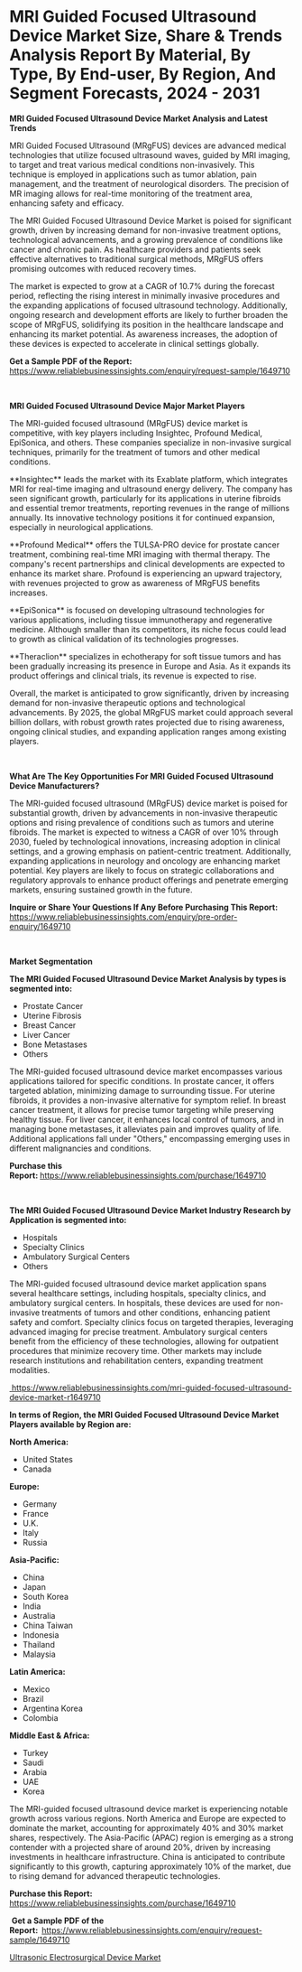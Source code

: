 <p><h1>MRI Guided Focused Ultrasound Device Market Size, Share & Trends Analysis Report By Material, By Type, By End-user, By Region, And Segment Forecasts, 2024 - 2031</h1></p><p><strong>MRI Guided Focused Ultrasound Device Market Analysis and Latest Trends</strong></p>
<p><p>MRI Guided Focused Ultrasound (MRgFUS) devices are advanced medical technologies that utilize focused ultrasound waves, guided by MRI imaging, to target and treat various medical conditions non-invasively. This technique is employed in applications such as tumor ablation, pain management, and the treatment of neurological disorders. The precision of MR imaging allows for real-time monitoring of the treatment area, enhancing safety and efficacy.</p><p>The MRI Guided Focused Ultrasound Device Market is poised for significant growth, driven by increasing demand for non-invasive treatment options, technological advancements, and a growing prevalence of conditions like cancer and chronic pain. As healthcare providers and patients seek effective alternatives to traditional surgical methods, MRgFUS offers promising outcomes with reduced recovery times.</p><p>The market is expected to grow at a CAGR of 10.7% during the forecast period, reflecting the rising interest in minimally invasive procedures and the expanding applications of focused ultrasound technology. Additionally, ongoing research and development efforts are likely to further broaden the scope of MRgFUS, solidifying its position in the healthcare landscape and enhancing its market potential. As awareness increases, the adoption of these devices is expected to accelerate in clinical settings globally.</p></p>
<p><strong>Get a Sample PDF of the Report:&nbsp;</strong> <a href="https://www.reliablebusinessinsights.com/enquiry/request-sample/1649710?utm_campaign=1121&utm_medium=2&utm_source=Github&utm_content=ia&utm_term=29122024&utm_id=mri-guided-focused-ultrasound-device">https://www.reliablebusinessinsights.com/enquiry/request-sample/1649710</a></p>
<p>&nbsp;</p>
<p><strong>MRI Guided Focused Ultrasound Device Major Market Players</strong></p>
<p><p>The MRI-guided focused ultrasound (MRgFUS) device market is competitive, with key players including Insightec, Profound Medical, EpiSonica, and others. These companies specialize in non-invasive surgical techniques, primarily for the treatment of tumors and other medical conditions.</p><p>**Insightec** leads the market with its Exablate platform, which integrates MRI for real-time imaging and ultrasound energy delivery. The company has seen significant growth, particularly for its applications in uterine fibroids and essential tremor treatments, reporting revenues in the range of millions annually. Its innovative technology positions it for continued expansion, especially in neurological applications.</p><p>**Profound Medical** offers the TULSA-PRO device for prostate cancer treatment, combining real-time MRI imaging with thermal therapy. The company's recent partnerships and clinical developments are expected to enhance its market share. Profound is experiencing an upward trajectory, with revenues projected to grow as awareness of MRgFUS benefits increases.</p><p>**EpiSonica** is focused on developing ultrasound technologies for various applications, including tissue immunotherapy and regenerative medicine. Although smaller than its competitors, its niche focus could lead to growth as clinical validation of its technologies progresses.</p><p>**Theraclion** specializes in echotherapy for soft tissue tumors and has been gradually increasing its presence in Europe and Asia. As it expands its product offerings and clinical trials, its revenue is expected to rise.</p><p>Overall, the market is anticipated to grow significantly, driven by increasing demand for non-invasive therapeutic options and technological advancements. By 2025, the global MRgFUS market could approach several billion dollars, with robust growth rates projected due to rising awareness, ongoing clinical studies, and expanding application ranges among existing players.</p></p>
<p>&nbsp;</p>
<p><strong>What Are The Key Opportunities For MRI Guided Focused Ultrasound Device Manufacturers?</strong></p>
<p><p>The MRI-guided focused ultrasound (MRgFUS) device market is poised for substantial growth, driven by advancements in non-invasive therapeutic options and rising prevalence of conditions such as tumors and uterine fibroids. The market is expected to witness a CAGR of over 10% through 2030, fueled by technological innovations, increasing adoption in clinical settings, and a growing emphasis on patient-centric treatment. Additionally, expanding applications in neurology and oncology are enhancing market potential. Key players are likely to focus on strategic collaborations and regulatory approvals to enhance product offerings and penetrate emerging markets, ensuring sustained growth in the future.</p></p>
<p><strong>Inquire or Share Your Questions If Any Before Purchasing This Report:</strong> <a href="https://www.reliablebusinessinsights.com/enquiry/pre-order-enquiry/1649710?utm_campaign=1121&utm_medium=2&utm_source=Github&utm_content=ia&utm_term=29122024&utm_id=mri-guided-focused-ultrasound-device">https://www.reliablebusinessinsights.com/enquiry/pre-order-enquiry/1649710</a></p>
<p>&nbsp;</p>
<p><strong>Market Segmentation</strong></p>
<p><strong>The MRI Guided Focused Ultrasound Device Market Analysis by types is segmented into:</strong></p>
<p><ul><li>Prostate Cancer</li><li>Uterine Fibrosis</li><li>Breast Cancer</li><li>Liver Cancer</li><li>Bone Metastases</li><li>Others</li></ul></p>
<p><p>The MRI-guided focused ultrasound device market encompasses various applications tailored for specific conditions. In prostate cancer, it offers targeted ablation, minimizing damage to surrounding tissue. For uterine fibroids, it provides a non-invasive alternative for symptom relief. In breast cancer treatment, it allows for precise tumor targeting while preserving healthy tissue. For liver cancer, it enhances local control of tumors, and in managing bone metastases, it alleviates pain and improves quality of life. Additional applications fall under "Others," encompassing emerging uses in different malignancies and conditions.</p></p>
<p><strong>Purchase this Report:&nbsp;</strong><a href="https://www.reliablebusinessinsights.com/purchase/1649710?utm_campaign=1121&utm_medium=2&utm_source=Github&utm_content=ia&utm_term=29122024&utm_id=mri-guided-focused-ultrasound-device">https://www.reliablebusinessinsights.com/purchase/1649710</a></p>
<p>&nbsp;</p>
<p><strong>The MRI Guided Focused Ultrasound Device Market Industry Research by Application is segmented into:</strong></p>
<p><ul><li>Hospitals</li><li>Specialty Clinics</li><li>Ambulatory Surgical Centers</li><li>Others</li></ul></p>
<p><p>The MRI-guided focused ultrasound device market application spans several healthcare settings, including hospitals, specialty clinics, and ambulatory surgical centers. In hospitals, these devices are used for non-invasive treatments of tumors and other conditions, enhancing patient safety and comfort. Specialty clinics focus on targeted therapies, leveraging advanced imaging for precise treatment. Ambulatory surgical centers benefit from the efficiency of these technologies, allowing for outpatient procedures that minimize recovery time. Other markets may include research institutions and rehabilitation centers, expanding treatment modalities.</p></p>
<p><a href="https://www.reliablebusinessinsights.com/mri-guided-focused-ultrasound-device-market-r1649710?utm_campaign=1121&utm_medium=2&utm_source=Github&utm_content=ia&utm_term=29122024&utm_id=mri-guided-focused-ultrasound-device">&nbsp;https://www.reliablebusinessinsights.com/mri-guided-focused-ultrasound-device-market-r1649710</a></p>
<p><strong>In terms of Region, the MRI Guided Focused Ultrasound Device Market Players available by Region are:</strong></p>
<p>
    <p> <strong> North America: </strong>
        <ul>
            <li>United States</li>
            <li>Canada</li>
        </ul>
        </p> 
    <p> <strong> Europe: </strong>
        <ul>
            <li>Germany</li>
            <li>France</li>
            <li>U.K.</li>
            <li>Italy</li>
            <li>Russia</li>
        </ul>
        </p> 
    <p> <strong> Asia-Pacific: </strong>
        <ul>
            <li>China</li>
            <li>Japan</li>
            <li>South Korea</li>
            <li>India</li>
            <li>Australia</li>
            <li>China Taiwan</li>
            <li>Indonesia</li>
            <li>Thailand</li>
            <li>Malaysia</li>
        </ul>
        </p> 
    <p> <strong> Latin America: </strong>
        <ul>
            <li>Mexico</li>
            <li>Brazil</li>
            <li>Argentina Korea</li>
            <li>Colombia</li>
        </ul>
        </p> 
    <p> <strong> Middle East & Africa: </strong>
        <ul>
            <li>Turkey</li>
            <li>Saudi</li>
            <li>Arabia</li>
            <li>UAE</li>
            <li>Korea</li>
        </ul>
    </p>
    </p>
<p><p>The MRI-guided focused ultrasound device market is experiencing notable growth across various regions. North America and Europe are expected to dominate the market, accounting for approximately 40% and 30% market shares, respectively. The Asia-Pacific (APAC) region is emerging as a strong contender with a projected share of around 20%, driven by increasing investments in healthcare infrastructure. China is anticipated to contribute significantly to this growth, capturing approximately 10% of the market, due to rising demand for advanced therapeutic technologies.</p></p>
<p><strong>Purchase this Report: </strong><a href="https://www.reliablebusinessinsights.com/purchase/1649710?utm_campaign=1121&utm_medium=2&utm_source=Github&utm_content=ia&utm_term=29122024&utm_id=mri-guided-focused-ultrasound-device">https://www.reliablebusinessinsights.com/purchase/1649710</a></p>
<p>&nbsp;<strong>Get a Sample PDF of the Report:&nbsp;&nbsp;</strong><a href="https://www.reliablebusinessinsights.com/enquiry/request-sample/1649710?utm_campaign=1121&utm_medium=2&utm_source=Github&utm_content=ia&utm_term=29122024&utm_id=mri-guided-focused-ultrasound-device">https://www.reliablebusinessinsights.com/enquiry/request-sample/1649710</a></p>
<p><strong></strong></p>
<p><p><a href="https://github.com/zuccoshenna242/Market-Research-Report-List-1/blob/main/ultrasonic-electrosurgical-device-market.md?utm_campaign=1121&utm_medium=2&utm_source=Github&utm_content=ia&utm_term=29122024&utm_id=mri-guided-focused-ultrasound-device">Ultrasonic Electrosurgical Device Market</a></p></p>